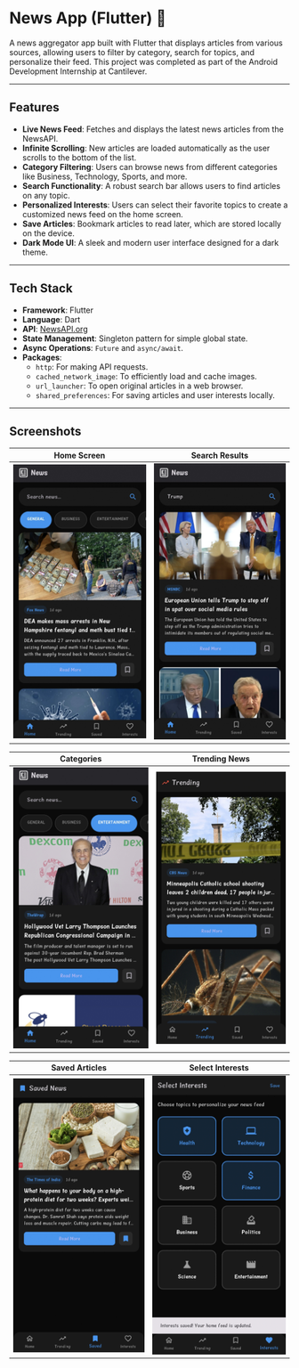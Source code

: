 # News App (Flutter) 📰

A news aggregator app built with Flutter that displays articles from various sources, allowing users to filter by category, search for topics, and personalize their feed. This project was completed as part of the Android Development Internship at Cantilever.

---

## Features

- **Live News Feed**: Fetches and displays the latest news articles from the NewsAPI.
- **Infinite Scrolling**: New articles are loaded automatically as the user scrolls to the bottom of the list.
- **Category Filtering**: Users can browse news from different categories like Business, Technology, Sports, and more.
- **Search Functionality**: A robust search bar allows users to find articles on any topic.
- **Personalized Interests**: Users can select their favorite topics to create a customized news feed on the home screen.
- **Save Articles**: Bookmark articles to read later, which are stored locally on the device.
- **Dark Mode UI**: A sleek and modern user interface designed for a dark theme.

---

## Tech Stack

- **Framework**: Flutter
- **Language**: Dart
- **API**: [NewsAPI.org](https://newsapi.org/)
- **State Management**: Singleton pattern for simple global state.
- **Async Operations**: `Future` and `async/await`.
- **Packages**:
  - `http`: For making API requests.
  - `cached_network_image`: To efficiently load and cache images.
  - `url_launcher`: To open original articles in a web browser.
  - `shared_preferences`: For saving articles and user interests locally.

---

## Screenshots

| Home Screen | Search Results |
| :---: | :---: |
| ![Home Screen](screenshots/home_screen.jpg) | ![Search](screenshots/search.jpg) |

| Categories | Trending News |
| :---: | :---: |
| ![Categories](screenshots/categorise.jpg) | ![Trending](screenshots/trending_Screen.jpg) |

| Saved Articles | Select Interests |
| :---: | :---: |
| ![Saved](screenshots/saved_news.jpg) | ![Interests](screenshots/interest_screen.jpg) |